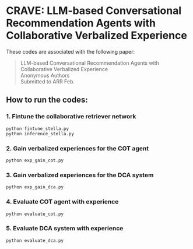 # CRAVE: LLM-based Conversational Recommendation Agents with Collaborative Verbalized Experience

These codes are associated with the following paper:

>LLM-based Conversational Recommendation Agents with Collaborative Verbalized Experience    
>Anonymous Authors    
>Submitted to ARR Feb.    

## How to run the codes:

### 1. Fintune the collaborative retriever network    
```python fintune_stella.py```   
```python inference_stella.py```


### 2. Gain verbalized experiences for the COT agent    
```python exp_gain_cot.py```


### 3. Gain verbalized experiences for the DCA system    
```python exp_gain_dca.py```


### 4. Evaluate COT agent with experience    
```python evaluate_cot.py```


### 5. Evaluate DCA system with experience   
```python evaluate_dca.py```
